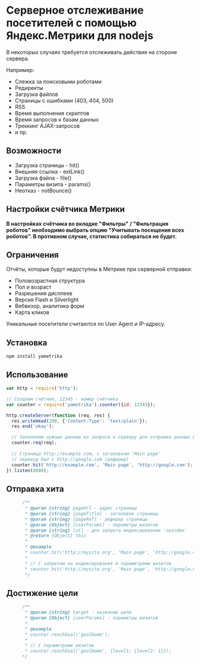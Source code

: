 # Серверное отслеживание посетителей с помощью Яндекс.Метрики для nodejs

В некоторых случаях требуется отслеживать действия на стороне сервера.

Например:
+ Слежка за поисковыми роботами
+ Редиректы
+ Загрузка файлов
+ Страницы с ошибками (403, 404, 500)
+ RSS
+ Время выполнения скриптов
+ Время запросов к базам данных
+ Треккинг AJAX-запросов
+ и пр.

## Возможности
+ Загрузка страницы - hit()
+ Внешняя ссылка - extLink()
+ Загрузка файла - file()
+ Параметры визита - params()
+ Неотказ - notBounce()

## Настройки счётчика Метрики
**В настройках счётчика во вкладке "Фильтры" / "Фильтрация роботов" необходимо выбрать опцию "Учитывать посещения всех роботов". В противном случае, статистика собираться не будет.**

## Ограничения
Отчёты, которые будут недоступны в Метрике при серверной отправки:
+ Половозрастная структура
+ Пол и возраст
+ Разрешения дисплеев
+ Версия Flash и Silverlight
+ Вебвизор, аналитика форм
+ Карта кликов

Уникальные посетители считаются по User Agent и IP-адресу.

## Установка
`npm install yametrika`

## Использование
  ```JavaScript
var http = require('http');

// Создаем счётчик, 12345 - номер счётчика
var counter = require('yametrika').counter({id: 12345});

http.createServer(function (req, res) {
    res.writeHead(200, {'Content-Type': 'text/plain'});
    res.end('okay');
  
    // Заполняем нужные данные из запроса к серверу для отправки данных в Метрику
    counter.req(req);
    
    // Страница http://example.com, с заголовком 'Main page'
    // переход был с http://google.com (реферер)
    counter.hit('http://example.com', 'Main page', 'http://google.com');
}).listen(8080);  
  ```
  
## Отправка хита
  ```JavaScript
        /**
         * @param {string} pageUrl - адрес страницы
         * @param {string} [pageTitle] - заголовок страницы
         * @param {string} [pageRef] - реферер страницы
         * @param {Object} [userParams] - параметры визитов
         * @param {string} [ut] - для запрета индексирования 'noindex'
         * @return {Object} this
         * 
         * @example
         * counter.hit('http://mysite.org', 'Main page', 'http://google.com/...');
         *
         * // С запретом на индексирования и параметрами визитов
         * counter.hit('http://mysite.org', 'Main page', 'http://google.com/...', {level1: {level2: 1}}, 'noindex');
         */          
  ```
  
## Достижение цели
  ```JavaScript
        /**
         * @param {string} target - название цели
         * @param {Object} [userParams] - параметры визитов
         * 
         * @example
         * counter.reachGoal('goalName');
         *
         * // С параметрами визитов
         * counter.reachGoal('goalName', {level1: {level2: 1}});
        */   
  ```
